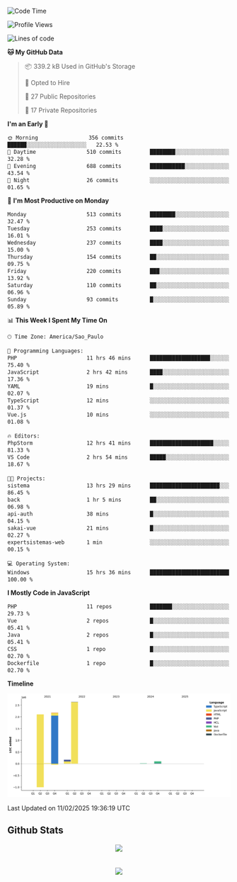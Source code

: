  
<!--START_SECTION:waka-->
![Code Time](http://img.shields.io/badge/Code%20Time-1%2C786%20hrs%2051%20mins-blue)

![Profile Views](http://img.shields.io/badge/Profile%20Views-0-blue)

![Lines of code](https://img.shields.io/badge/From%20Hello%20World%20I%27ve%20Written-7.2%20million%20lines%20of%20code-blue)

**🐱 My GitHub Data** 

> 📦 339.2 kB Used in GitHub's Storage 
 > 
> 💼 Opted to Hire
 > 
> 📜 27 Public Repositories 
 > 
> 🔑 17 Private Repositories 
 > 
**I'm an Early 🐤** 

```text
🌞 Morning                356 commits         ██████░░░░░░░░░░░░░░░░░░░   22.53 % 
🌆 Daytime                510 commits         ████████░░░░░░░░░░░░░░░░░   32.28 % 
🌃 Evening                688 commits         ███████████░░░░░░░░░░░░░░   43.54 % 
🌙 Night                  26 commits          ░░░░░░░░░░░░░░░░░░░░░░░░░   01.65 % 
```
📅 **I'm Most Productive on Monday** 

```text
Monday                   513 commits         ████████░░░░░░░░░░░░░░░░░   32.47 % 
Tuesday                  253 commits         ████░░░░░░░░░░░░░░░░░░░░░   16.01 % 
Wednesday                237 commits         ████░░░░░░░░░░░░░░░░░░░░░   15.00 % 
Thursday                 154 commits         ██░░░░░░░░░░░░░░░░░░░░░░░   09.75 % 
Friday                   220 commits         ███░░░░░░░░░░░░░░░░░░░░░░   13.92 % 
Saturday                 110 commits         ██░░░░░░░░░░░░░░░░░░░░░░░   06.96 % 
Sunday                   93 commits          █░░░░░░░░░░░░░░░░░░░░░░░░   05.89 % 
```


📊 **This Week I Spent My Time On** 

```text
🕑︎ Time Zone: America/Sao_Paulo

💬 Programming Languages: 
PHP                      11 hrs 46 mins      ███████████████████░░░░░░   75.40 % 
JavaScript               2 hrs 42 mins       ████░░░░░░░░░░░░░░░░░░░░░   17.36 % 
YAML                     19 mins             █░░░░░░░░░░░░░░░░░░░░░░░░   02.07 % 
TypeScript               12 mins             ░░░░░░░░░░░░░░░░░░░░░░░░░   01.37 % 
Vue.js                   10 mins             ░░░░░░░░░░░░░░░░░░░░░░░░░   01.08 % 

🔥 Editors: 
PhpStorm                 12 hrs 41 mins      ████████████████████░░░░░   81.33 % 
VS Code                  2 hrs 54 mins       █████░░░░░░░░░░░░░░░░░░░░   18.67 % 

🐱‍💻 Projects: 
sistema                  13 hrs 29 mins      ██████████████████████░░░   86.45 % 
back                     1 hr 5 mins         ██░░░░░░░░░░░░░░░░░░░░░░░   06.98 % 
api-auth                 38 mins             █░░░░░░░░░░░░░░░░░░░░░░░░   04.15 % 
sakai-vue                21 mins             █░░░░░░░░░░░░░░░░░░░░░░░░   02.27 % 
expertsistemas-web       1 min               ░░░░░░░░░░░░░░░░░░░░░░░░░   00.15 % 

💻 Operating System: 
Windows                  15 hrs 36 mins      █████████████████████████   100.00 % 
```

**I Mostly Code in JavaScript** 

```text
PHP                      11 repos            ███████░░░░░░░░░░░░░░░░░░   29.73 % 
Vue                      2 repos             █░░░░░░░░░░░░░░░░░░░░░░░░   05.41 % 
Java                     2 repos             █░░░░░░░░░░░░░░░░░░░░░░░░   05.41 % 
CSS                      1 repo              █░░░░░░░░░░░░░░░░░░░░░░░░   02.70 % 
Dockerfile               1 repo              █░░░░░░░░░░░░░░░░░░░░░░░░   02.70 % 
```



**Timeline**

![Lines of Code chart](https://raw.githubusercontent.com/MaueDev/MaueDev/main/assets/bar_graph.png)


 Last Updated on 11/02/2025 19:36:19 UTC
<!--END_SECTION:waka-->

## Github Stats  
<div align="center"><img src="https://github-readme-stats.vercel.app/api/top-langs/?username=MaueDev&hide_border=true&layout=compact" align="center" /></div>  

<br/>  

<br/>  

<div align="center">
<img src="https://komarev.com/ghpvc/?username=MaueDev&&style=flat-square" align="center" />
</div>  
  
